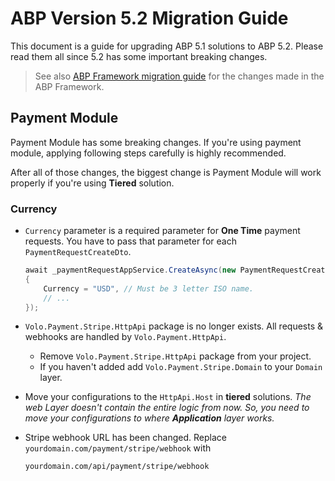 # ABP Version 5.2 Migration Guide

This document is a guide for upgrading ABP 5.1 solutions to ABP 5.2. Please read them all since 5.2 has some important breaking changes.

> See also [ABP Framework migration guide](https://docs.abp.io/en/abp/4.3/Migration-Guides/Abp-5_2) for the changes made in the ABP Framework.


## Payment Module

Payment Module has some breaking changes. If you're using payment module, applying following steps carefully is highly recommended.

After all of those changes, the biggest change is Payment Module will work properly if you're using **Tiered** solution.

### Currency
- `Currency` parameter is a required parameter for **One Time** payment requests. You have to pass that parameter for each `PaymentRequestCreateDto`.

    ```csharp
    await _paymentRequestAppService.CreateAsync(new PaymentRequestCreateDto
    {
        Currency = "USD", // Must be 3 letter ISO name.
        // ...
    });
    ```

- `Volo.Payment.Stripe.HttpApi` package is no longer exists. All requests & webhooks are handled by `Volo.Payment.HttpApi`.

    - Remove `Volo.Payment.Stripe.HttpApi` package from your project.
    - If you haven't added add `Volo.Payment.Stripe.Domain` to your `Domain` layer.
    

- Move your configurations to the `HttpApi.Host` in **tiered** solutions. 
  _The web Layer doesn't contain the entire logic from now. So, you need to move your configurations to where **Application** layer works._

- Stripe webhook URL has been changed. Replace `yourdomain.com/payment/stripe/webhook` with 
    ```
    yourdomain.com/api/payment/stripe/webhook
    ```

